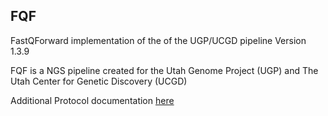 ## FQF

FastQForward implementation of the of the UGP/UCGD pipeline
Version 1.3.9

FQF is a NGS pipeline created for the
Utah Genome Project (UGP) and The Utah Center for Genetic Discovery (UCGD)

Additional Protocol documentation [here](http://weatherby.genetics.utah.edu/UGP/wiki/index.php/UGP_Variant_Protocol)
